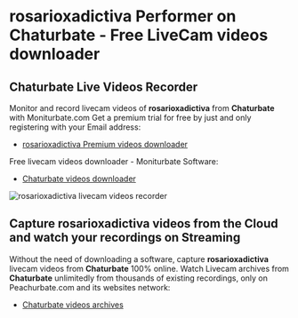 # rosarioxadictiva Performer on Chaturbate - Free LiveCam videos downloader

## Chaturbate Live Videos Recorder

Monitor and record livecam videos of **rosarioxadictiva** from **Chaturbate** with Moniturbate.com
Get a premium trial for free by just and only registering with your Email address:
* [rosarioxadictiva Premium videos downloader](https://moniturbate.com/request-demo-licence-key.html)

Free livecam videos downloader - Moniturbate Software:
* [Chaturbate videos downloader](https://moniturbate.com/moniturbate-download-software.html)

![rosarioxadictiva livecam videos recorder](https://peachurnet.com/templates/moniturbate-software.png)


## Capture rosarioxadictiva videos from the Cloud and watch your recordings on Streaming

Without the need of downloading a software, capture **rosarioxadictiva** livecam videos from **Chaturbate** 100% online.
Watch Livecam archives from **Chaturbate** unlimitedly from thousands of existing recordings, only on Peachurbate.com and its websites network:
* [Chaturbate videos archives](https://peachurnet.com/)
